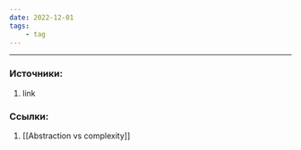 ```yaml
---
date: 2022-12-01
tags:
    - tag
---
```




---

### Источники:
1. link

### Ссылки:
1. [[Abstraction vs complexity]]